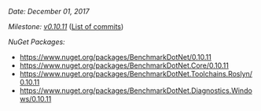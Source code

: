 _Date: December 01, 2017_

_Milestone: [v0.10.11](https://github.com/PerfDotNet/BenchmarkDotNet/issues?q=milestone%3Av0.10.11)_
([List of commits](https://github.com/dotnet/BenchmarkDotNet/compare/v0.10.10...v0.10.11))

_NuGet Packages:_
* https://www.nuget.org/packages/BenchmarkDotNet/0.10.11
* https://www.nuget.org/packages/BenchmarkDotNet.Core/0.10.11
* https://www.nuget.org/packages/BenchmarkDotNet.Toolchains.Roslyn/0.10.11
* https://www.nuget.org/packages/BenchmarkDotNet.Diagnostics.Windows/0.10.11
